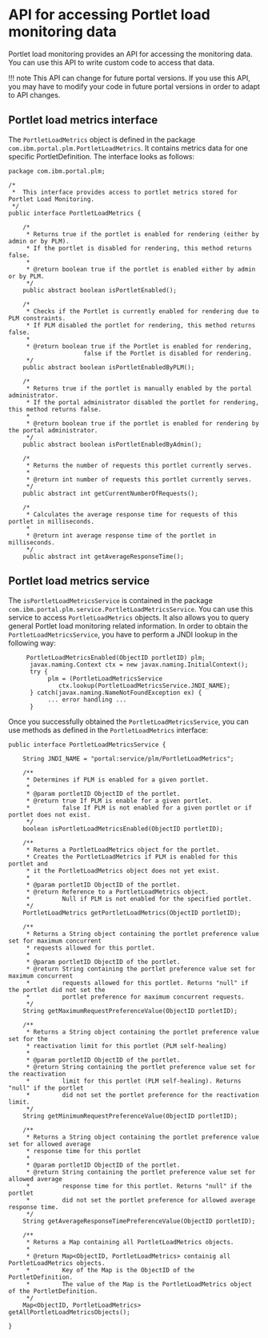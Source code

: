 # API for accessing Portlet load monitoring data

Portlet load monitoring provides an API for accessing the monitoring data. You can use this API to write custom code to access that data.

!!! note
	This API can change for future portal versions. If you use this API, you may have to modify your code in future portal versions in order to adapt to API changes.


## Portlet load metrics interface

The `PortletLoadMetrics` object is defined in the package `com.ibm.portal.plm.PortletLoadMetrics`. It contains metrics data for one specific PortletDefinition. The interface looks as follows:

```
package com.ibm.portal.plm;

/*
 *  This interface provides access to portlet metrics stored for Portlet Load Monitoring.
 */
public interface PortletLoadMetrics {

	/*
	 * Returns true if the portlet is enabled for rendering (either by admin or by PLM).
	 * If the portlet is disabled for rendering, this method returns false.
	 * 
	 * @return boolean true if the portlet is enabled either by admin or by PLM.
	 */
	public abstract boolean isPortletEnabled();

	/*
	 * Checks if the Portlet is currently enabled for rendering due to PLM constraints.
	 * If PLM disabled the portlet for rendering, this method returns false.
	 * 
	 * @return boolean true if the Portlet is enabled for rendering, 
                     false if the Portlet is disabled for rendering.
	 */
	public abstract boolean isPortletEnabledByPLM();

	/*
	 * Returns true if the portlet is manually enabled by the portal administrator.
	 * If the portal administrator disabled the portlet for rendering, this method returns false.
	 * 
	 * @return boolean true if the portlet is enabled for rendering by the portal administrator.
	 */
	public abstract boolean isPortletEnabledByAdmin();
	
	/*
	 * Returns the number of requests this portlet currently serves.
	 * 
	 * @return int number of requests this portlet currently serves.
	 */
	public abstract int getCurrentNumberOfRequests();

	/*
	 * Calculates the average response time for requests of this portlet in milliseconds.
	 * 
	 * @return int average response time of the portlet in milliseconds.
	 */
	public abstract int getAverageResponseTime();

```

## Portlet load metrics service

The `isPortletLoadMetricsService` is contained in the package `com.ibm.portal.plm.service.PortletLoadMetricsService`. You can use this service to access `PortletLoadMetrics` objects. It also allows you to query general Portlet load monitoring related information. In order to obtain the `PortletLoadMetricsService`, you have to perform a JNDI lookup in the following way:

```
     PortletLoadMetricsEnabled(ObjectID portletID) plm;
      javax.naming.Context ctx = new javax.naming.InitialContext();
      try {
           plm = (PortletLoadMetricsService 
              ctx.lookup(PortletLoadMetricsService.JNDI_NAME);
      } catch(javax.naming.NameNotFoundException ex) {
           ... error handling ...
      }
```

Once you successfully obtained the `PortletLoadMetricsService`, you can use methods as defined in the `PortletLoadMetrics` interface:

```
public interface PortletLoadMetricsService {

	String JNDI_NAME = "portal:service/plm/PortletLoadMetrics";
	
	/**
	 * Determines if PLM is enabled for a given portlet. 
	 * 
	 * @param portletID ObjectID of the portlet.
	 * @return true If PLM is enable for a given portlet.
	 * 		   false If PLM is not enabled for a given portlet or if portlet does not exist.
	 */
	boolean isPortletLoadMetricsEnabled(ObjectID portletID); 

	/**
	 * Returns a PortletLoadMetrics object for the portlet. 
	 * Creates the PortletLoadMetrics if PLM is enabled for this portlet and
	 * it the PortletLoadMetrics object does not yet exist.
	 * 
	 * @param portletID ObjectID of the portlet.
	 * @return Reference to a PortletLoadMetrics object.
	 * 		   Null if PLM is not enabled for the specified portlet.
	 */
	PortletLoadMetrics getPortletLoadMetrics(ObjectID portletID);
	
	/**
	 * Returns a String object containing the portlet preference value set for maximum concurrent 
	 * requests allowed for this portlet.
	 * 
	 * @param portletID ObjectID of the portlet.
	 * @return String containing the portlet preference value set for maximum concurrent 
	 *         requests allowed for this portlet. Returns "null" if the portlet did not set the
	 *         portlet preference for maximum concurrent requests.
	 */
	String getMaximumRequestPreferenceValue(ObjectID portletID);
	
	/**
	 * Returns a String object containing the portlet preference value set for the  
	 * reactivation limit for this portlet (PLM self-healing)
	 * 
	 * @param portletID ObjectID of the portlet.
	 * @return String containing the portlet preference value set for the reactivation 
	 *         limit for this portlet (PLM self-healing). Returns "null" if the portlet 
	 *         did not set the portlet preference for the reactivation limit.
	 */
	String getMinimumRequestPreferenceValue(ObjectID portletID);
	
	/**
	 * Returns a String object containing the portlet preference value set for allowed average 
	 * response time for this portlet
	 * 
	 * @param portletID ObjectID of the portlet.
	 * @return String containing the portlet preference value set for allowed average 
	 *         response time for this portlet. Returns "null" if the portlet 
	 *         did not set the portlet preference for allowed average response time.
	 */
	String getAverageResponseTimePreferenceValue(ObjectID portletID);
	
	/**
	 * Returns a Map containing all PortletLoadMetrics objects.
	 * 
	 * @return Map<ObjectID, PortletLoadMetrics> containig all PortletLoadMetrics objects.
	 *         Key of the Map is the ObjectID of the PortletDefinition. 
	 *         The value of the Map is the PortletLoadMetrics object of the PortletDefinition.
	 */
	Map<ObjectID, PortletLoadMetrics> getAllPortletLoadMetricsObjects();

}
```

